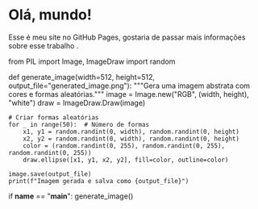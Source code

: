 <!DOCTYPE html>
<html lang="pt-br">
<head>
    <meta charset="UTF-8">
    <meta name="viewport" content="width=device-width, initial-scale=1.0">
    <title>Meu Site</title>
</head>
<body>
    <h1>Olá, mundo!</h1>
    <p>Esse é meu site no GitHub Pages, gostaria de passar mais informações sobre esse trabalho .</p>
</body>
</html>
from PIL import Image, ImageDraw
import random

def generate_image(width=512, height=512, output_file="generated_image.png"):
    """Gera uma imagem abstrata com cores e formas aleatórias."""
    image = Image.new("RGB", (width, height), "white")
    draw = ImageDraw.Draw(image)

    # Criar formas aleatórias
    for _ in range(50):  # Número de formas
        x1, y1 = random.randint(0, width), random.randint(0, height)
        x2, y2 = random.randint(0, width), random.randint(0, height)
        color = (random.randint(0, 255), random.randint(0, 255), random.randint(0, 255))
        draw.ellipse([x1, y1, x2, y2], fill=color, outline=color)

    image.save(output_file)
    print(f"Imagem gerada e salva como {output_file}")

if __name__ == "__main__":
    generate_image()